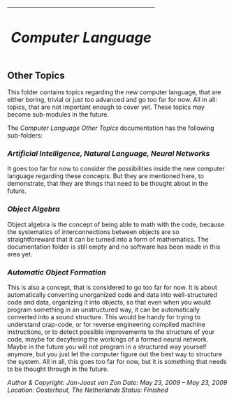 ﻿|<h1>***Computer Language***</h1>|
| :- |
## **Other Topics**
This folder contains topics regarding the new computer language, that are either boring, trivial or just too advanced and go too far for now. All in all: topics, that are not important enough to cover yet. These topics may become sub-modules in the future.

The *Computer Language Other Topics* documentation has the following sub-folders:

### *Artificial Intelligence, Natural Language, Neural Networks*

It goes too far for now to consider the possibilities inside the new computer language regarding these concepts. But they are mentioned here, to demonstrate, that they are things that need to be thought about in the future. 

### *Object Algebra*

Object algebra is the concept of being able to math with the code, because the systematics of interconnections between objects are so straightforeward that it can be turned into a form of mathematics. The documentation folder is still empty and no software has been made in this area yet.

### *Automatic Object Formation*

This is also a concept, that is considered to go too far for now. It is about automatically converting unorganized code and data into well-structured code and data, organizing it into objects, so that even when you would program something in an unstructured way, it can be automatically converted into a sound structure. This would be handy for trying to understand crap-code, or for reverse engineering compiled machine instructions, or to detect possible improvements to the structure of your code, maybe for decyfering the workings of a formed neural network. Maybe in the future you will not program in a structured way yourself anymore, but you just let the computer figure out the best way to structure the system. All in all, this goes too far for now, but it is something that needs to be thought through in the future.


*Author & Copyright: Jan-Joost van Zon        Date: May 23, 2009 – May 23, 2009        Location: Oosterhout, The Netherlands        Status: Finished*
